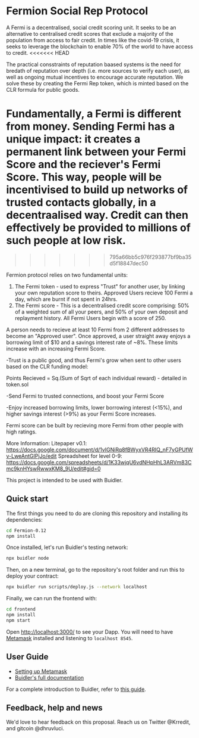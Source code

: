 # Fermion Social Rep Protocol

A Fermi is a decentralised, social credit scoring unit. It seeks to be an alternative to centralised credit scores that exclude a majority of the population from access to fair credit. In times like the covid-19 crisis, it seeks to leverage the blockchain to enable 70% of the world to have access to credit. 
<<<<<<< HEAD

The practical consstraints of reputation baased systems is the need for bredath of reputation over depth (i.e. more sources to verify each user), as well as ongoing mutual incentives to encourage accurate reputation. We solve these by creating the Fermi Rep token, which is minted based on the CLR formula for public goods.

Fundamentally, a Fermi is different from money. Sending Fermi has a unique impact: it creates a permanent link between your Fermi Score and the reciever's Fermi Score. This way, people will be incentivised to build up networks of trusted contacts globally, in a decentraalised way. Credit can then effectively be provided to millions of such people at low risk.
=======
>>>>>>> 795a66bb5c976f293877bf9ba35d5f18847dec50

Fermion protocol relies on two fundamental units:
1. The Fermi token - used to express "Trust" for another user, by linking your own reputation score to theirs. Approved Users recieve 100 Fermi a day, which are burnt if not spent in 24hrs.
2. The Fermi score - This is a decentralised credit score comprising: 50% of a weighted sum of all your peers, and 50% of your own deposit and replayment history. All Fermi Users begin with a score of 250.

A person needs to recieve at least 10 Fermi from 2 different addresses to become an "Approved user". Once approved, a user straight away enjoys a borrowing limit of $10 and a savings interest rate of ~8%. These limits increase with an increasing Fermi Score.

-Trust is a public good, and thus Fermi's grow when sent to other users based on the CLR funding model:

Points Recieved = Sq.(Sum of Sqrt of each individual reward) - detailed in token.sol

-Send Fermi to trusted connections, and boost your Fermi Score

-Enjoy increased borrowing limits, lower borrowing interest (<15%), and higher savings interest (>9%) as your Fermi Score increases.

Fermi score can be built by recieving more Fermi from other people with high ratings. 

More Information:
Litepaper v0.1: https://docs.google.com/document/d/1vIGNiRq8fBWyxVR4RIQ_nF7yGPUfWv-LweAntGIPjJo/edit
Spreadsheet for level 0-9: https://docs.google.com/spreadsheets/d/1K33wjqU6vdNHpHhL3ARVm83Cmc9knHYswRwwxKM8_9U/edit#gid=0


This project is intended to be used with Buidler.

## Quick start

The first things you need to do are cloning this repository and installing its
dependencies:

```sh
cd Fermion-0.12
npm install
```

Once installed, let's run Buidler's testing network:

```sh
npx buidler node
```

Then, on a new terminal, go to the repository's root folder and run this to
deploy your contract:

```sh
npx buidler run scripts/deploy.js --network localhost
```

Finally, we can run the frontend with:

```sh
cd frontend
npm install
npm start
```

Open [http://localhost:3000/](http://localhost:3000/) to see your Dapp. You will
need to have [Metamask](http://metamask.io) installed and listening to
`localhost 8545`.

## User Guide

- [Setting up Metamask](http://buidler.dev/tutorial/8-frontend/#setting-up-metamask)
- [Buidler's full documentation](https://buidler.dev/getting-started/)

For a complete introduction to Buidler, refer to [this guide](https://buidler.dev/getting-started/#overview).


## Feedback, help and news

We'd love to hear feedback on this proposal. Reach us on Twitter @Krredit, and gitcoin @dhruvluci.

